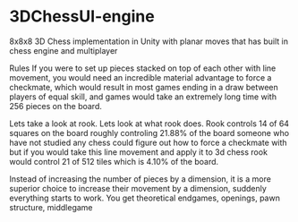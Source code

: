 # 3DChessUI-engine
8x8x8 3D Chess implementation in Unity with planar moves that has built in chess engine and multiplayer


Rules
If you were to set up pieces stacked on top of each other with line movement, you would need an incredible material advantage to force a checkmate, which would result in most games ending in a draw between players of equal skill, and games would take an extremely long time with 256 pieces on the board.

Lets take a look at rook. Lets look at what rook does. Rook controls 14 of 64 squares on the board roughly controling 21.88% of the board someone who have not studied any chess could figure out how to force a checkmate with but if you would take this line movement and apply it to 3d chess rook would control 21 of 512 tiles which is 4.10% of the board. 

Instead of increasing the number of pieces by a dimension, it is a more superior choice to increase their movement by a dimension, suddenly everything starts to work. You get theoretical endgames, openings, pawn structure, middlegame
